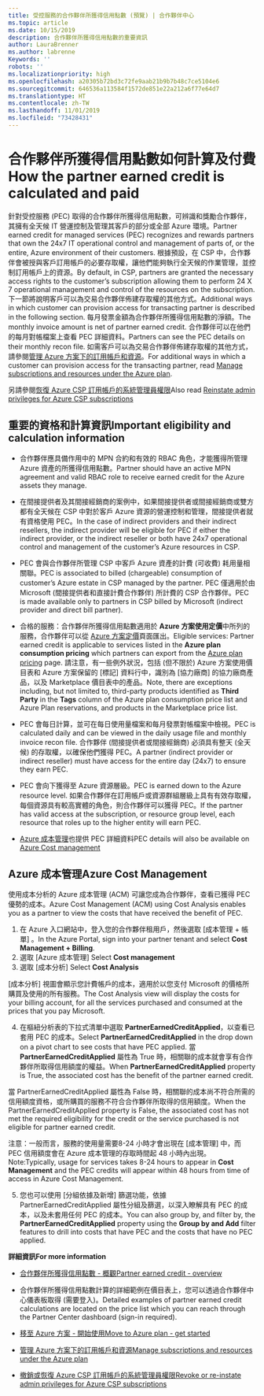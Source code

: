 ```yaml
---
title: 受控服務的合作夥伴所獲得信用點數 (預覽) | 合作夥伴中心
ms.topic: article
ms.date: 10/15/2019
description: 合作夥伴所獲得信用點數的重要資訊
author: LauraBrenner
ms.author: labrenne
Keywords: ''
robots: ''
ms.localizationpriority: high
ms.openlocfilehash: a20305b72bd3c72fe9aab21b9b7b48c7ce5104e6
ms.sourcegitcommit: 646536a113584f1572de851e22a212a6f77e64d7
ms.translationtype: HT
ms.contentlocale: zh-TW
ms.lasthandoff: 11/01/2019
ms.locfileid: "73428431"
---
```

# <a name="how-the-partner-earned-credit-is-calculated-and-paid"></a><span data-ttu-id="b2ef7-103">合作夥伴所獲得信用點數如何計算及付費</span><span class="sxs-lookup"><span data-stu-id="b2ef7-103">How the partner earned credit is calculated and paid</span></span>

<span data-ttu-id="b2ef7-104">針對受控服務 (PEC) 取得的合作夥伴所獲得信用點數，可辨識和獎勵合作夥伴，其擁有全天候 IT 營運控制及管理其客戶的部分或全部 Azure 環境。</span><span class="sxs-lookup"><span data-stu-id="b2ef7-104">Partner earned credit for managed services (PEC) recognizes and rewards partners that own the 24x7 IT operational control and management of parts of, or the entire, Azure environment of their customers.</span></span> <span data-ttu-id="b2ef7-105">根據預設，在 CSP 中，合作夥伴會被授與客戶訂用帳戶的必要存取權，讓他們能夠執行全天候的作業管理，並控制訂用帳戶上的資源。</span><span class="sxs-lookup"><span data-stu-id="b2ef7-105">By default, in CSP, partners are granted the necessary access rights to the customer’s subscription allowing them to perform 24 X 7 operational management and control of the resources on the subscription.</span></span> <span data-ttu-id="b2ef7-106">下一節將說明客戶可以為交易合作夥伴佈建存取權的其他方式。</span><span class="sxs-lookup"><span data-stu-id="b2ef7-106">Additional ways in which customer can provision access for transacting partner is described in the following section.</span></span> <span data-ttu-id="b2ef7-107">每月發票金額為合作夥伴所獲得信用點數的淨額。</span><span class="sxs-lookup"><span data-stu-id="b2ef7-107">The monthly invoice amount is net of partner earned credit.</span></span> <span data-ttu-id="b2ef7-108">合作夥伴可以在他們的每月對帳檔案上查看 PEC 詳細資料。</span><span class="sxs-lookup"><span data-stu-id="b2ef7-108">Partners can see the PEC details on their monthly recon file.</span></span> <span data-ttu-id="b2ef7-109">如需客戶可以為交易合作夥伴佈建存取權的其他方式，請參閱[管理 Azure 方案下的訂用帳戶和資源](azure-plan-manage.md)。</span><span class="sxs-lookup"><span data-stu-id="b2ef7-109">For additional ways in which a customer can provision access for the transacting partner, read [Manage subscriptions and resources under the Azure plan](azure-plan-manage.md).</span></span>

<span data-ttu-id="b2ef7-110">另請參閱[恢復 Azure CSP 訂用帳戶的系統管理員權限](revoke-reinstate-csp.md)</span><span class="sxs-lookup"><span data-stu-id="b2ef7-110">Also read [Reinstate admin privileges for Azure CSP subscriptions](revoke-reinstate-csp.md)</span></span>

## <a name="important-eligibility-and-calculation-information"></a><span data-ttu-id="b2ef7-111">重要的資格和計算資訊</span><span class="sxs-lookup"><span data-stu-id="b2ef7-111">Important eligibility and calculation information</span></span>

- <span data-ttu-id="b2ef7-112">合作夥伴應具備作用中的 MPN 合約和有效的 RBAC 角色，才能獲得所管理 Azure 資產的所獲得信用點數。</span><span class="sxs-lookup"><span data-stu-id="b2ef7-112">Partner should have an active MPN agreement and valid RBAC role to receive earned credit for the Azure assets they manage.</span></span> 

- <span data-ttu-id="b2ef7-113">在間接提供者及其間接經銷商的案例中，如果間接提供者或間接經銷商或雙方都有全天候在 CSP 中對於客戶 Azure 資源的營運控制和管理，間接提供者就有資格使用 PEC。</span><span class="sxs-lookup"><span data-stu-id="b2ef7-113">In the case of indirect providers and their indirect resellers, the indirect provider will be eligible for PEC if either the indirect provider, or the indirect reseller or both have 24x7 operational control and management of the customer’s Azure resources in CSP.</span></span>

- <span data-ttu-id="b2ef7-114">PEC 會與合作夥伴所管理 CSP 中客戶 Azure 資產的計費 (可收費) 耗用量相關聯。</span><span class="sxs-lookup"><span data-stu-id="b2ef7-114">PEC is associated to billed (chargeable) consumption of customer’s Azure estate in CSP managed by the partner.</span></span> <span data-ttu-id="b2ef7-115">PEC 僅適用於由 Microsoft (間接提供者和直接計費合作夥伴) 所計費的 CSP 合作夥伴。</span><span class="sxs-lookup"><span data-stu-id="b2ef7-115">PEC is made available only to partners in CSP billed by Microsoft (indirect provider and direct bill partner).</span></span> 

- <span data-ttu-id="b2ef7-116">合格的服務：合作夥伴所獲得信用點數適用於 **Azure 方案使用定價**中所列的服務，合作夥伴可以從 [Azure 方案定價](https://partner.microsoft.com/commerce/sales)頁面匯出。</span><span class="sxs-lookup"><span data-stu-id="b2ef7-116">Eligible services: Partner earned credit is applicable to services listed in the **Azure plan consumption pricing** which partners can export from the [Azure plan pricing](https://partner.microsoft.com/commerce/sales) page.</span></span> <span data-ttu-id="b2ef7-117">請注意，有一些例外狀況，包括 (但不限於) Azure 方案使用價目表和 Azure 方案保留的 [標記]  資料行中，識別為 [協力廠商]  的協力廠商產品，以及 Marketplace 價目表中的產品。</span><span class="sxs-lookup"><span data-stu-id="b2ef7-117">Note, there are exceptions including, but not limited to, third-party products identified as **Third Party** in  the **Tags** column of the Azure plan consumption price list and Azure Plan reservations, and products in the Marketplace price list.</span></span>

- <span data-ttu-id="b2ef7-118">PEC 會每日計算，並可在每日使用量檔案和每月發票對帳檔案中檢視。</span><span class="sxs-lookup"><span data-stu-id="b2ef7-118">PEC is calculated daily and can be viewed in the daily usage file and monthly invoice recon file.</span></span> <span data-ttu-id="b2ef7-119">合作夥伴 (間接提供者或間接經銷商) 必須具有整天 (全天候) 的存取權，以確保他們獲得 PEC。</span><span class="sxs-lookup"><span data-stu-id="b2ef7-119">A partner (indirect provider or indirect reseller) must have access for the entire day (24x7) to ensure they earn PEC.</span></span>  

- <span data-ttu-id="b2ef7-120">PEC 會向下獲得至 Azure 資源層級。</span><span class="sxs-lookup"><span data-stu-id="b2ef7-120">PEC is earned down to the Azure resource level.</span></span> <span data-ttu-id="b2ef7-121">如果合作夥伴在訂用帳戶或資源群組層級上具有有效存取權，每個資源具有較高實體的角色，則合作夥伴可以獲得 PEC。</span><span class="sxs-lookup"><span data-stu-id="b2ef7-121">If the partner has valid access at the subscription, or resource group level, each resource that roles up to the higher entity will earn PEC.</span></span>  

- <span data-ttu-id="b2ef7-122">[Azure 成本管理](https://go.microsoft.com/fwlink/?linkid=2106482)也提供 PEC 詳細資料</span><span class="sxs-lookup"><span data-stu-id="b2ef7-122">PEC details will also be available on [Azure Cost management](https://go.microsoft.com/fwlink/?linkid=2106482)</span></span>

## <a name="azure-cost-management"></a><span data-ttu-id="b2ef7-123">Azure 成本管理</span><span class="sxs-lookup"><span data-stu-id="b2ef7-123">Azure Cost Management</span></span>

 <span data-ttu-id="b2ef7-124">使用成本分析的 Azure 成本管理 (ACM) 可讓您成為合作夥伴，查看已獲得 PEC 優勢的成本。</span><span class="sxs-lookup"><span data-stu-id="b2ef7-124">Azure Cost Management (ACM) using Cost Analysis enables you as a partner to view the costs that have received the benefit of PEC.</span></span>  

1. <span data-ttu-id="b2ef7-125">在 Azure 入口網站中，登入您的合作夥伴租用戶，然後選取 [成本管理 + 帳單]  。</span><span class="sxs-lookup"><span data-stu-id="b2ef7-125">In the Azure Portal, sign into your partner tenant and select **Cost Management + Billing**.</span></span>
2.  <span data-ttu-id="b2ef7-126">選取 [Azure 成本管理] </span><span class="sxs-lookup"><span data-stu-id="b2ef7-126">Select **Cost management**</span></span>
3.  <span data-ttu-id="b2ef7-127">選取 [成本分析] </span><span class="sxs-lookup"><span data-stu-id="b2ef7-127">Select **Cost Analysis**</span></span>

<span data-ttu-id="b2ef7-128">[成本分析] 視圖會顯示您計費帳戶的成本，適用於以您支付 Microsoft 的價格所購買及使用的所有服務。</span><span class="sxs-lookup"><span data-stu-id="b2ef7-128">The Cost Analysis view will display the costs for your billing account, for all the services purchased and consumed at the prices that you pay Microsoft.</span></span>

4.  <span data-ttu-id="b2ef7-129">在樞紐分析表的下拉式清單中選取 **PartnerEarnedCreditApplied**，以查看已套用 PEC 的成本。</span><span class="sxs-lookup"><span data-stu-id="b2ef7-129">Select **PartnerEarnedCreditApplied** in the drop down on a pivot chart to see costs that have PEC applied.</span></span> <span data-ttu-id="b2ef7-130">當 **PartnerEarnedCreditApplied** 屬性為 True 時，相關聯的成本就會享有合作夥伴所取得信用額度的權益。</span><span class="sxs-lookup"><span data-stu-id="b2ef7-130">When **PartnerEarnedCreditApplied** property is True, the associated cost has the benefit of the partner earned credit.</span></span> 

<span data-ttu-id="b2ef7-131">當 PartnerEarnedCreditApplied 屬性為 False 時，相關聯的成本尚不符合所需的信用額度資格，或所購買的服務不符合合作夥伴所取得的信用額度。</span><span class="sxs-lookup"><span data-stu-id="b2ef7-131">When the PartnerEarnedCreditApplied property is False, the associated cost has not met the required eligibility for the credit or the service purchased is not eligible for partner earned credit.</span></span>

<span data-ttu-id="b2ef7-132">注意：一般而言，服務的使用量需要8-24 小時才會出現在 [成本管理]  中，而 PEC 信用額度會在 Azure 成本管理的存取時間起 48 小時內出現。</span><span class="sxs-lookup"><span data-stu-id="b2ef7-132">Note:Typically, usage for services takes 8-24 hours to appear in **Cost Management** and the PEC credits will appear within 48 hours from time of access in Azure Cost Management.</span></span>

5. <span data-ttu-id="b2ef7-133">您也可以使用 [分組依據及新增]  篩選功能，依據 PartnerEarnedCreditApplied  屬性分組及篩選，以深入瞭解具有 PEC 的成本，以及未套用任何 PEC 的成本。</span><span class="sxs-lookup"><span data-stu-id="b2ef7-133">You can also group by, and filter by, the **PartnerEarnedCreditApplied** property using the **Group by and Add** filter features to drill into costs that have PEC and the costs that have no PEC applied.</span></span>

 <span data-ttu-id="b2ef7-134">**詳細資訊**</span><span class="sxs-lookup"><span data-stu-id="b2ef7-134">**For more information**</span></span>

- [<span data-ttu-id="b2ef7-135">合作夥伴所獲得信用點數 - 概觀</span><span class="sxs-lookup"><span data-stu-id="b2ef7-135">Partner earned credit - overview</span></span>](partner-earned-credit.md)

- <span data-ttu-id="b2ef7-136">合作夥伴所獲得信用點數計算的詳細範例在價目表上，您可以透過合作夥伴中心儀表板取得 (需要登入)。</span><span class="sxs-lookup"><span data-stu-id="b2ef7-136">Detailed examples of partner earned credit calculations are located on the price list which you can reach through the Partner Center dashboard (sign-in required).</span></span>

- [<span data-ttu-id="b2ef7-137">移至 Azure 方案 - 開始使用</span><span class="sxs-lookup"><span data-stu-id="b2ef7-137">Move to Azure plan - get started</span></span>](azure-plan-get-started.md)

- [<span data-ttu-id="b2ef7-138">管理 Azure 方案下的訂用帳戶和資源</span><span class="sxs-lookup"><span data-stu-id="b2ef7-138">Manage subscriptions and resources under the Azure plan</span></span>](azure-plan-manage.md)

- [<span data-ttu-id="b2ef7-139">撤銷或恢復 Azure CSP 訂用帳戶的系統管理員權限</span><span class="sxs-lookup"><span data-stu-id="b2ef7-139">Revoke or re-instate admin privileges for Azure CSP subscriptions  </span></span>](revoke-reinstate-csp.md)

